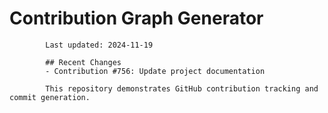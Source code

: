 # Contribution Graph Generator
            
            Last updated: 2024-11-19
            
            ## Recent Changes
            - Contribution #756: Update project documentation
            
            This repository demonstrates GitHub contribution tracking and commit generation.
        
